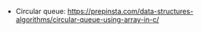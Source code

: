 - Circular queue: https://prepinsta.com/data-structures-algorithms/circular-queue-using-array-in-c/
